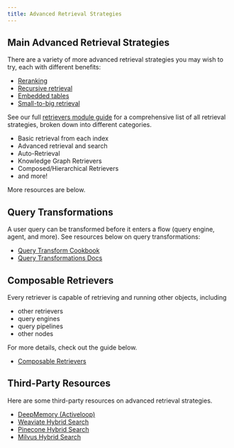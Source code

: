 ```yaml
---
title: Advanced Retrieval Strategies
---
```


## Main Advanced Retrieval Strategies

There are a variety of more advanced retrieval strategies you may wish to try, each with different benefits:

- [Reranking](/python/examples/node_postprocessor/coherererank)
- [Recursive retrieval](/python/examples/query_engine/pdf_tables/recursive_retriever)
- [Embedded tables](/python/examples/query_engine/sec_tables/tesla_10q_table)
- [Small-to-big retrieval](/python/examples/node_postprocessor/metadatareplacementdemo)

See our full [retrievers module guide](/python/framework/module_guides/querying/retriever/retrievers) for a comprehensive list of all retrieval strategies, broken down into different categories.

- Basic retrieval from each index
- Advanced retrieval and search
- Auto-Retrieval
- Knowledge Graph Retrievers
- Composed/Hierarchical Retrievers
- and more!

More resources are below.

## Query Transformations

A user query can be transformed before it enters a flow (query engine, agent, and more). See resources below on query transformations:

- [Query Transform Cookbook](/python/examples/query_transformations/query_transform_cookbook)
- [Query Transformations Docs](/python/framework/optimizing/advanced_retrieval/query_transformations)

## Composable Retrievers

Every retriever is capable of retrieving and running other objects, including

- other retrievers
- query engines
- query pipelines
- other nodes

For more details, check out the guide below.

- [Composable Retrievers](/python/examples/retrievers/composable_retrievers)

## Third-Party Resources

Here are some third-party resources on advanced retrieval strategies.

- [DeepMemory (Activeloop)](/python/examples/retrievers/deep_memory)
- [Weaviate Hybrid Search](/python/examples/vector_stores/weaviateindexdemo-hybrid)
- [Pinecone Hybrid Search](/python/examples/vector_stores/pineconeindexdemo-hybrid)
- [Milvus Hybrid Search](/python/examples/vector_stores/milvushybridindexdemo)
